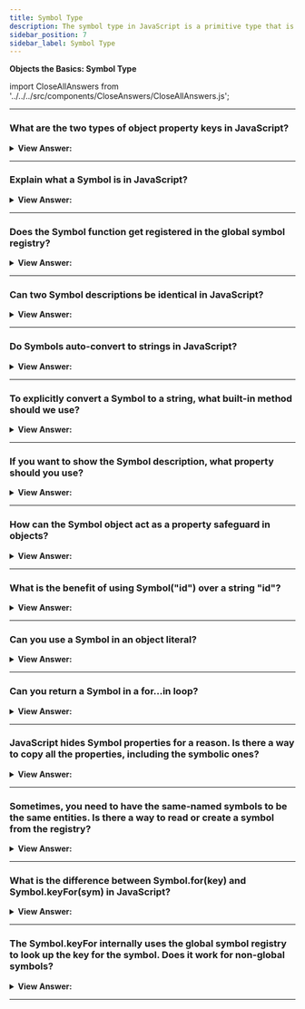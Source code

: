 ```yaml
---
title: Symbol Type
description: The symbol type in JavaScript is a primitive type that is used to create unique identifiers for objects.
sidebar_position: 7
sidebar_label: Symbol Type
---
```


**Objects the Basics: Symbol Type**

import CloseAllAnswers from '../../../src/components/CloseAnswers/CloseAllAnswers.js';

<CloseAllAnswers />

---

### What are the two types of object property keys in JavaScript?

<details>
  <summary><strong>View Answer:</strong></summary>
  <div>
  <div><strong>Interview Response:</strong> By specification, object property keys may be a string or symbol type. These two types are not numbers, not Booleans, only strings or symbols.
</div>
  </div>
</details>

---

### Explain what a Symbol is in JavaScript?

<details>
  <summary><strong>View Answer:</strong></summary>
  <div>
  <div><strong>Interview Response:</strong> The data type symbol is a primitive data type. The Symbol() object returns a value of type symbol, and it has static properties that expose several members of built-in objects. It also has static methods that expose the global symbol registry and resembles a built-in object class. A "symbol" represents a unique identifier.
</div><br />
  <div><strong className="codeExample">Code Example:</strong><br /><br />

  <div></div>

```js
let sym1 = Symbol();
let sym2 = Symbol('foo');
let sym3 = Symbol('foo');

Symbol('foo') === Symbol('foo'); // false, Symbol returns a unique
```

  </div>
  </div>
</details>

---

### Does the Symbol function get registered in the global symbol registry?

<details>
  <summary><strong>View Answer:</strong></summary>
  <div>
  <div><strong>Interview Response:</strong> No, the Symbol object does not create a global symbol available in your whole codebase. To create symbols available across files and even across realms (each of which has its global scope), use the methods Symbol.for() and Symbol.keyFor() to set and retrieve symbols from the global symbol registry.
</div>
  </div>
</details>

---

### Can two Symbol descriptions be identical in JavaScript?

<details>
  <summary><strong>View Answer:</strong></summary>
  <div>
  <div><strong>Interview Response:</strong> The description can be identical, but the value is unique and returns false if both values get compared.
</div><br />
  <div><strong className="codeExample">Code Example:</strong><br /><br />

  <div></div>

```js
let id1 = Symbol('id');
let id2 = Symbol('id');

alert(id1 == id2); // false
```

  </div>
  </div>
</details>

---

### Do Symbols auto-convert to strings in JavaScript?

<details>
  <summary><strong>View Answer:</strong></summary>
  <div>
  <div><strong>Interview Response:</strong> Most values in JavaScript support implicit conversion to a string, but a symbol is rare and unique, and it does not auto-convert to a string. This behavior is an intentional "language guard" against messing up because strings and symbols are fundamentally different and should not accidentally convert one into another.
</div><br />
  <div><strong className="codeExample">Code Example:</strong><br /><br />

  <div></div>

```js
let id = Symbol('id');
alert(id); // TypeError: Cannot convert a Symbol value to a string

// Solution
let id = Symbol('id');
alert(id.toString()); // Symbol(id), now it works
```

  </div>
  </div>
</details>

---

### To explicitly convert a Symbol to a string, what built-in method should we use?

<details>
  <summary><strong>View Answer:</strong></summary>
  <div>
  <div><strong>Interview Response:</strong> We should explicitly call the toString() method to convert a Symbol to a string.
</div><br />
  <div><strong className="codeExample">Code Example:</strong><br /><br />

  <div></div>

```js
let id = Symbol('id');
alert(id.toString()); // Symbol(id), now it works
```

  </div>
  </div>
</details>

---

### If you want to show the Symbol description, what property should you use?

<details>
  <summary><strong>View Answer:</strong></summary>
  <div>
  <div><strong>Interview Response:</strong> To get and show a symbol description, we should use the description property and dot notation to access the value.
</div><br />
  <div><strong className="codeExample">Code Example:</strong><br /><br />

  <div></div>

```js
let id = Symbol('id');
alert(id.description); // returns id
```

  </div>
  </div>
</details>

---

### How can the Symbol object act as a property safeguard in objects?

<details>
  <summary><strong>View Answer:</strong></summary>
  <div>
  <div><strong>Interview Response:</strong> Symbols can create hidden object properties that cannot be overwritten or accidentally accessed. Unique properties like ids can conflict with ids from external libraries. A Symbol can act as a hidden property and reduce the likelihood of property conflicts and bugs in our application.
</div><br />
  <div><strong className="codeExample">Code Example:</strong><br /><br />

  <div></div>

```js
let user = {
  // belongs to another code
  name: 'John',
};

let id = Symbol('id');

user[id] = 1;

alert(user[id]);
// returns 1, in user[id], we can access the data using the symbol as the key
```

  </div>
  </div>
</details>

---

### What is the benefit of using Symbol("id") over a string "id"?

<details>
  <summary><strong>View Answer:</strong></summary>
  <div>
  <div><strong>Interview Response:</strong> Symbols allow us to create secured properties of an object so that no other part of code is accidentally accessed or overwritten. If a user object, for example, belongs to another codebase, and that code also works with the same user properties, we shouldn’t just add any fields to it, and that’s unsafe. If we use a Symbol(), the external library cannot accidentally access its property. In fact, the third-party library probably won’t even see it, so it’s probably all right to do. The benefit is a cloak created by Symbol to reduce object property conflicts.
</div><br />
  <div><strong className="codeExample">Code Example:</strong><br /><br />

  <div></div>

```js
// ...
let id = Symbol('id');

user[id] = 'Their id value';
```

  </div><br />
  <div><strong className="codeExample">Code Example:</strong> Conflicting Properties<br /><br />

  <div></div>

```js
let user = { name: 'John' };

// Our script uses "id" property
user.id = 'Our id value';

// ...Another script also wants "id" for its purposes...

user.id = 'Their id value';
// Boom! overwritten by another script!
```

  </div>
  </div>
</details>

---

### Can you use a Symbol in an object literal?

<details>
  <summary><strong>View Answer:</strong></summary>
  <div>
  <div><strong>Interview Response:</strong> Yes, we can achieve this by wrapping the property in square brackets. This approach allows the property to be a key and not a string.
</div><br />
  <div><strong className="codeExample">Code Example:</strong><br /><br />

  <div></div>

```js
let id = Symbol('id');

let user = {
  name: 'John',
  [id]: 123, // not "id": 123
};
```

  </div>
  </div>
</details>

---

### Can you return a Symbol in a for…in loop?

<details>
  <summary><strong>View Answer:</strong></summary>
  <div>
  <div><strong>Interview Response:</strong> No, you can access it directly, but for…in loop does not return the property. That is a part of the safeguarding of symbolic properties in principle. If another script or a library loops over our object, it will not unexpectedly access a symbolic property.
</div><br />
  <div><strong className="codeExample">Code Example:</strong><br /><br />

  <div></div>

```js
let id = Symbol('id');
let user = {
  name: 'John',
  age: 30,
  [id]: 123,
};

for (let key in user) alert(key); // name, age (no symbols)

// the direct access by the symbol works
alert('Direct: ' + user[id]);
```

  </div>
  </div>
</details>

---

### JavaScript hides Symbol properties for a reason. Is there a way to copy all the properties, including the symbolic ones?

<details>
  <summary><strong>View Answer:</strong></summary>
  <div>
  <div><strong>Interview Response:</strong> Yes, symbolic properties can be cloned in an object by using object.assign to copy both the string and symbol properties. This behavior ensures that all the properties, strings, and symbols, are copied into the newly cloned object.
</div><br />
  <div><strong className="codeExample">Code Example:</strong><br /><br />

  <div></div>

```js
let id = Symbol('id');
let user = {
  [id]: 123,
};

let clone = Object.assign({}, user);

alert(clone[id]); // 123
```

  </div>
  </div>
</details>

---

### Sometimes, you need to have the same-named symbols to be the same entities. Is there a way to read or create a symbol from the registry?

<details>
  <summary><strong>View Answer:</strong></summary>
  <div>
  <div><strong>Interview Response:</strong> Yes, we can use the Symbol.for(key) to check the global registry and return it if available. Otherwise, it creates a new symbol Symbol(key) and stores it in the global registry by the given key. Symbols inside the registry are called global symbols.
</div><br />
  <div><strong className="codeExample">Code Example:</strong><br /><br />

  <div></div>

```js
// read from the global registry
let id = Symbol.for('id'); // if the symbol did not exist, it is created

// read it again (maybe from another part of the code)
let idAgain = Symbol.for('id');

// the same symbol
alert(id === idAgain); // true
```

  </div>
  </div>
</details>

---

### What is the difference between Symbol.for(key) and Symbol.keyFor(sym) in JavaScript?

<details>
  <summary><strong>View Answer:</strong></summary>
  <div>
  <div><strong>Interview Response:</strong> Symbol.for(key) returns a symbol by name, and Symbol.keyFor(sym) returns a name by a global symbol.
</div><br />
  <div><strong className="codeExample">Code Example:</strong><br /><br />

  <div></div>

```js
// get symbol by name
let sym = Symbol.for('name');
let sym2 = Symbol.for('id');

// get name by symbol
alert(Symbol.keyFor(sym)); // name
alert(Symbol.keyFor(sym2)); // id
```

  </div>
  </div>
</details>

---

### The Symbol.keyFor internally uses the global symbol registry to look up the key for the symbol. Does it work for non-global symbols?

<details>
  <summary><strong>View Answer:</strong></summary>
  <div>
  <div><strong>Interview Response:</strong> No, local or non-global symbols do not get placed in the global symbol registry.</div><br />
  <div><strong>Technical Response:</strong> Symbol.for(key) returns a symbol by name, and Symbol.keyFor(sym) returns a name by a global symbol. If the symbol is not global, it does not find it and returns undefined. Notably, we must remember that all symbols, including non-global symbols, can return a description.<br /><br />
  </div><br />
  <div><strong className="codeExample">Code Example:</strong><br /><br />

  <div></div>

```js
let globalSymbol = Symbol.for('name');
let localSymbol = Symbol('name');

alert(Symbol.keyFor(globalSymbol)); // name, global symbol
alert(Symbol.keyFor(localSymbol)); // undefined, not global

alert(localSymbol.description); // name
```

  </div>
  </div>
</details>

---
